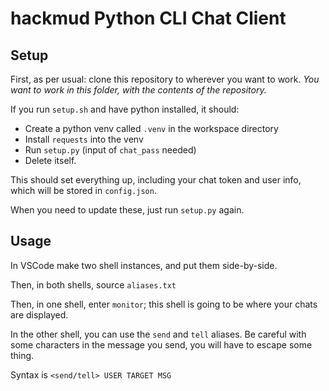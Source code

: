 # hackmud Python CLI Chat Client

## Setup

First, as per usual: clone this repository to wherever you want to work. *You want to work in this folder, with the contents of the repository.*

If you run `setup.sh` and have python installed, it should:

- Create a python venv called `.venv` in the workspace directory
- Install `requests` into the venv
- Run `setup.py` (input of `chat_pass` needed)
- Delete itself.

This should set everything up, including your chat token and user info, which will be stored in `config.json`.

When you need to update these, just run `setup.py` again.

## Usage

In VSCode make two shell instances, and put them side-by-side.

Then, in both shells, source `aliases.txt`

Then, in one shell, enter `monitor`; this shell is going to be where your chats are displayed.

In the other shell, you can use the `send` and `tell` aliases. Be careful with some characters in the message you send, you will have to escape some thing.

Syntax is `<send/tell> USER TARGET MSG`
